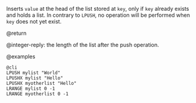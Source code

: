 Inserts `value` at the head of the list stored at `key`, only if `key` already
exists and holds a list. In contrary to `LPUSH`, no operation will be performed
when `key` does not yet exist.

@return

@integer-reply: the length of the list after the push operation.

@examples

    @cli
    LPUSH mylist "World"
    LPUSHX mylist "Hello"
    LPUSHX myotherlist "Hello"
    LRANGE mylist 0 -1
    LRANGE myotherlist 0 -1
